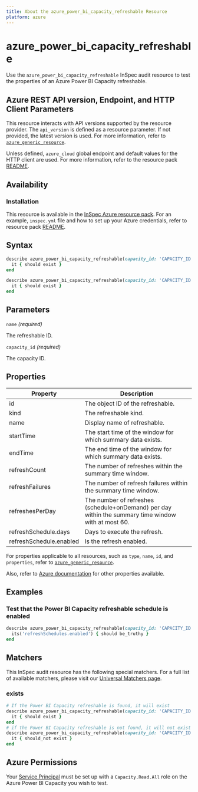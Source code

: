 ```yaml
---
title: About the azure_power_bi_capacity_refreshable Resource
platform: azure
---
```


# azure_power_bi_capacity_refreshable

Use the `azure_power_bi_capacity_refreshable` InSpec audit resource to test the properties of an Azure Power BI Capacity refreshable.

## Azure REST API version, Endpoint, and HTTP Client Parameters

This resource interacts with API versions supported by the resource provider. The `api_version` is defined as a resource parameter.
If not provided, the latest version is used. For more information, refer to [`azure_generic_resource`](azure_generic_resource.md).

Unless defined, `azure_cloud` global endpoint and default values for the HTTP client are used. For more information, refer to the resource pack [README](../../README.md).

## Availability

### Installation

This resource is available in the [InSpec Azure resource pack](https://github.com/inspec/inspec-azure). For an example, `inspec.yml` file and how to set up your Azure credentials, refer to resource pack [README](../../README.md#Service-Principal).

## Syntax

```ruby
describe azure_power_bi_capacity_refreshable(capacity_id: 'CAPACITY_ID', name: 'REFRESHABLE_ID') do
  it { should exist }
end
```

```ruby
describe azure_power_bi_capacity_refreshable(capacity_id: 'CAPACITY_ID', name: 'REFRESHABLE_ID')  do
  it { should exist }
end
```

## Parameters

`name` _(required)_

The refreshable ID.

`capacity_id` _(required)_

The capacity ID.

## Properties

| Property                   | Description                                                      |
|----------------------------|------------------------------------------------------------------|
| id                         | The object ID of the refreshable.                                |
| kind                       | The refreshable kind.                                            |
| name                       | Display name of refreshable.                                     |
| startTime                  | The start time of the window for which summary data exists.      |
| endTime                    | The end time of the window for which summary data exists.        |
| refreshCount               | The number of refreshes within the summary time window.          |
| refreshFailures            | The number of refresh failures within the summary time window.   |
| refreshesPerDay            | The number of refreshes (schedule+onDemand) per day within the summary time window with at most 60.|
| refreshSchedule.days       | Days to execute the refresh.                                     |
| refreshSchedule.enabled    | Is the refresh enabled.                                          |


For properties applicable to all resources, such as `type`, `name`, `id`, and `properties`, refer to [`azure_generic_resource`](azure_generic_resource.md#properties).

Also, refer to [Azure documentation](https://docs.microsoft.com/en-us/rest/api/power-bi/capacities/get-refreshable-for-capacity) for other properties available.

## Examples

### Test that the Power BI Capacity refreshable schedule is enabled

```ruby
describe azure_power_bi_capacity_refreshable(capacity_id: 'CAPACITY_ID', name: 'REFRESHABLE_ID')  do
  its('refreshSchedules.enabled') { should be_truthy }
end
```

## Matchers

This InSpec audit resource has the following special matchers. For a full list of available matchers, please visit our [Universal Matchers page](/inspec/matchers/).

### exists

```ruby
# If the Power BI Capacity refreshable is found, it will exist
describe azure_power_bi_capacity_refreshable(capacity_id: 'CAPACITY_ID', name: 'REFRESHABLE_ID')  do
  it { should exist }
end
# if the Power BI Capacity refreshable is not found, it will not exist
describe azure_power_bi_capacity_refreshable(capacity_id: 'CAPACITY_ID', name: 'REFRESHABLE_ID')  do
  it { should_not exist }
end
```

## Azure Permissions

Your [Service Principal](https://docs.microsoft.com/en-us/azure/azure-resource-manager/resource-group-create-service-principal-portal) must be set up with a `Capacity.Read.All` role on the Azure Power BI Capacity you wish to test.
